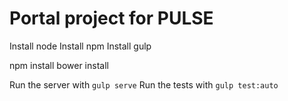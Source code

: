 # Portal project for PULSE

Install node
Install npm
Install gulp

npm install
bower install

Run the server with `gulp serve`
Run the tests with `gulp test:auto`
